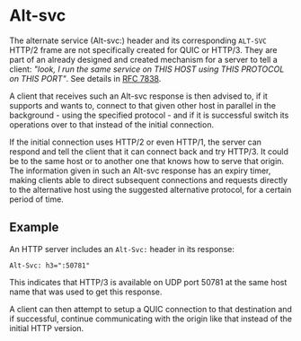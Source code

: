 # Alt-svc

The alternate service (Alt-svc:) header and its corresponding `ALT-SVC` HTTP/2
frame are not specifically created for QUIC or HTTP/3. They are part of an
already designed and created mechanism for a server to tell a client: *"look,
I run the same service on THIS HOST using THIS PROTOCOL on THIS PORT"*. See
details in [RFC 7838](https://tools.ietf.org/html/rfc7838).

A client that receives such an Alt-svc response is then advised to, if it
supports and wants to, connect to that given other host in parallel in the
background - using the specified protocol - and if it is successful switch its
operations over to that instead of the initial connection.

If the initial connection uses HTTP/2 or even HTTP/1, the server can respond
and tell the client that it can connect back and try HTTP/3. It could be to
the same host or to another one that knows how to serve that origin. The
information given in such an Alt-svc response has an expiry timer, making
clients able to direct subsequent connections and requests directly to the
alternative host using the suggested alternative protocol, for a certain
period of time.

## Example

An HTTP server includes an `Alt-Svc:` header in its response:

    Alt-Svc: h3=":50781"

This indicates that HTTP/3 is available on UDP port 50781 at the same host name
that was used to get this response.

A client can then attempt to setup a QUIC connection to that destination and
if successful, continue communicating with the origin like that instead of the
initial HTTP version.
